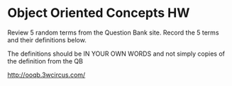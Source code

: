 # Object Oriented Concepts HW

Review 5 random terms from the Question Bank site. Record the 5 terms and their definitions below.

The definitions should be IN YOUR OWN WORDS and not simply copies of the definition from the QB

http://ooqb.3wcircus.com/

